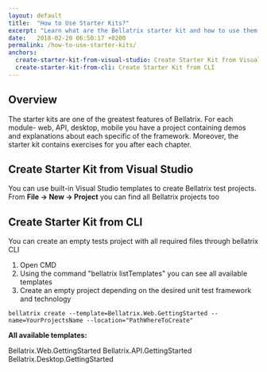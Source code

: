 ```yaml
---
layout: default
title:  "How to Use Starter Kits?"
excerpt: "Learn what are the Bellatrix starter kit and how to use them."
date:   2018-02-20 06:50:17 +0200
permalink: /how-to-use-starter-kits/
anchors:
  create-starter-kit-from-visual-studio: Create Starter Kit from Visual Studio
  create-starter-kit-from-cli: Create Starter Kit from CLI
---
```

Overview
--------
The starter kits are one of the greatest features of Bellatrix. For each module- web, API, desktop, mobile you have a project containing demos and explanations about each specific of the framework. Moreover, the starter kit contains exercises for you after each chapter. 

Create Starter Kit from Visual Studio
----------------------------------
You can use built-in Visual Studio templates to create Bellatrix test projects.
From **File -> New -> Project** you can find all Bellatrix projects too

Create Starter Kit from CLI
------------------------
You can create an empty tests project with all required files through bellatrix CLI
1. Open CMD
2. Using the command "bellatrix listTemplates" you can see all available templates 
3. Create an empty project depending on the desired unit test framework and technology

```
bellatrix create --template=Bellatrix.Web.GettingStarted --name=YourProjectsName --location="PathWhereToCreate"
```

**All available templates:**

Bellatrix.Web.GettingStarted
Bellatrix.API.GettingStarted
Bellatrix.Desktop.GettingStarted
